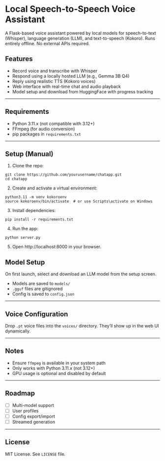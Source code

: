# Local Speech-to-Speech Voice Assistant

A Flask-based voice assistant powered by local models for speech-to-text (Whisper), language generation (LLM), and text-to-speech (Kokoro). Runs entirely offline. No external APIs required.

## Features

- Record voice and transcribe with Whisper  
- Respond using a locally hosted LLM (e.g., Gemma 3B Q4)  
- Reply using realistic TTS (Kokoro voices)  
- Web interface with real-time chat and audio playback  
- Model setup and download from HuggingFace with progress tracking  

---

## Requirements

- Python 3.11.x (not compatible with 3.12+)
- FFmpeg (for audio conversion)
- pip packages in `requirements.txt`

---

## Setup (Manual)

1. Clone the repo:

```
git clone https://github.com/yourusername/chatapp.git
cd chatapp
```

2. Create and activate a virtual environment:

```
python3.11 -m venv kokoroenv
source kokoroenv/bin/activate  # or use Scripts\activate on Windows
```

3. Install dependencies:

```
pip install -r requirements.txt
```

4. Run the app:

```
python server.py
```

5. Open http://localhost:8000 in your browser.


## Model Setup

On first launch, select and download an LLM model from the setup screen.

- Models are saved to `models/`
- `.gguf` files are gitignored
- Config is saved to `config.json`

---

## Voice Configuration

Drop `.pt` voice files into the `voices/` directory. They’ll show up in the web UI dynamically.

---

## Notes

- Ensure `ffmpeg` is available in your system path
- Only works with Python 3.11.x (not 3.12+)
- GPU usage is optional and disabled by default

---

## Roadmap

- [ ] Multi-model support
- [ ] User profiles
- [ ] Config export/import
- [ ] Streamed generation

---

## License

MIT License. See `LICENSE` file.
